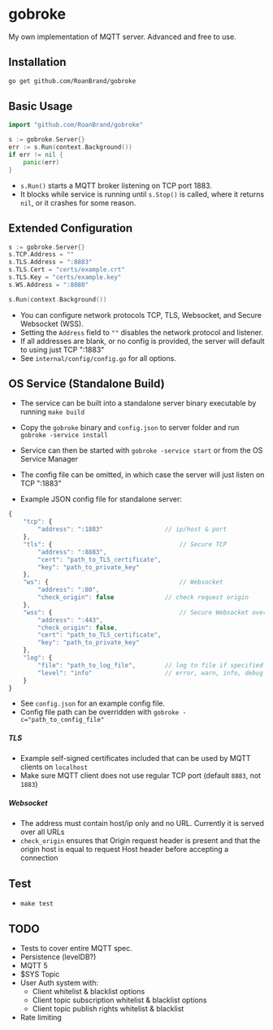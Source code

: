 # gobroke
My own implementation of MQTT server. Advanced and free to use.

## Installation
```bash
go get github.com/RoanBrand/gobroke
```
## Basic Usage
```go
import "github.com/RoanBrand/gobroke"

s := gobroke.Server{}
err := s.Run(context.Background())
if err != nil {
	panic(err)
}
```
* `s.Run()` starts a MQTT broker listening on TCP port 1883.
* It blocks while service is running until `s.Stop()` is called, where it returns `nil`, or it crashes for some reason.

## Extended Configuration
```go
s := gobroke.Server{}
s.TCP.Address = ""
s.TLS.Address = ":8883"
s.TLS.Cert = "certs/example.crt"
s.TLS.Key = "certs/example.key"
s.WS.Address = ":8080"

s.Run(context.Background())
```
* You can configure network protocols TCP, TLS, Websocket, and Secure Websocket (WSS).
* Setting the `Address` field to `""` disables the network protocol and listener.
* If all addresses are blank, or no config is provided, the server will default to using just TCP ":1883"
* See `internal/config/config.go` for all options.

## OS Service (Standalone Build)
* The service can be built into a standalone server binary executable by running `make build`
* Copy the `gobroke` binary and `config.json` to server folder and run `gobroke -service install`
* Service can then be started with `gobroke -service start` or from the OS Service Manager
* The config file can be omitted, in which case the server will just listen on TCP ":1883"

* Example JSON config file for standalone server:
```javascript
{
	"tcp": {
		"address": ":1883"                 // ip/host & port
	},
	"tls": {                                   // Secure TCP
		"address": ":8883",
		"cert": "path_to_TLS_certificate",
		"key": "path_to_private_key"
	},
	"ws": {                                    // Websocket
		"address": ":80",
		"check_origin": false              // check request origin
	},
	"wss": {                                   // Secure Websocket over HTTPS
		"address": ":443",
		"check_origin": false,
		"cert": "path_to_TLS_certificate",
		"key": "path_to_private_key"
	},
	"log": {
		"file": "path_to_log_file",        // log to file if specified
		"level": "info"                    // error, warn, info, debug
	}
}
```
* See `config.json` for an example config file.
* Config file path can be overridden with `gobroke -c="path_to_config_file"`

##### TLS
* Example self-signed certificates included that can be used by MQTT clients on `localhost`
* Make sure MQTT client does not use regular TCP port (default `8883`, not `1883`)
##### Websocket
* The address must contain host/ip only and no URL. Currently it is served over all URLs
* `check_origin` ensures that Origin request header is present and that the origin host is equal to request Host header before accepting a connection

## Test
* `make test`

## TODO
* Tests to cover entire MQTT spec.
* Persistence (levelDB?)
* MQTT 5
* $SYS Topic
* User Auth system with:
    * Client whitelist & blacklist options
    * Client topic subscription whitelist & blacklist options
    * Client topic publish rights whitelist & blacklist
* Rate limiting
